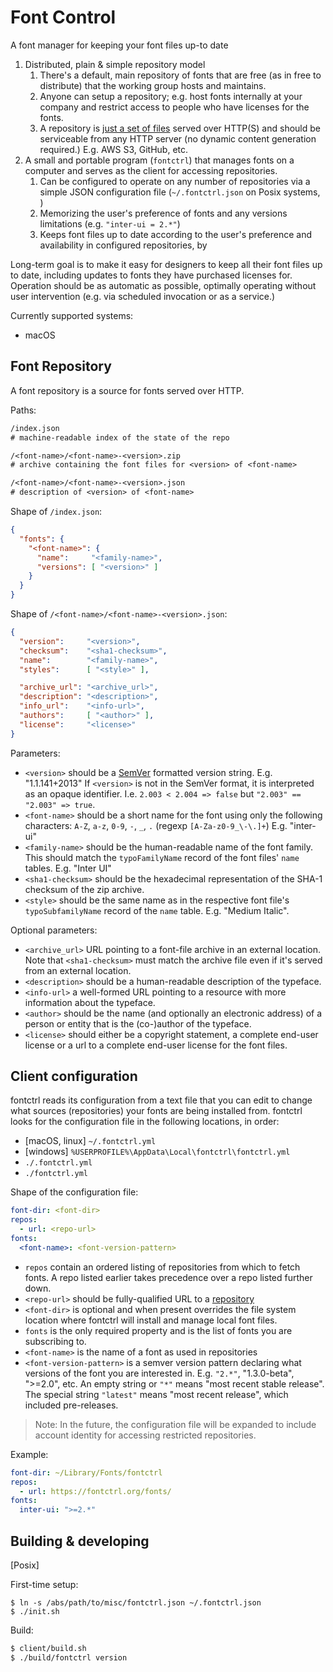 # Font Control

A font manager for keeping your font files up-to date

1. Distributed, plain & simple repository model
   1. There's a default, main repository of fonts that are free
      (as in free to distribute) that the working group hosts and maintains.
   2. Anyone can setup a repository; e.g. host fonts internally at your company
      and restrict access to people who have licenses for the fonts.
   3. A repository is [just a set of files](#font-repository)
      served over HTTP(S) and should be serviceable from any HTTP server
      (no dynamic content generation required.) E.g. AWS S3, GitHub, etc.
2. A small and portable program (`fontctrl`) that manages fonts on a computer
   and serves as the client for accessing repositories.
   1. Can be configured to operate on any number of repositories via a simple
      JSON configuration file (`~/.fontctrl.json` on Posix systems, )
   2. Memorizing the user's preference of fonts and any versions limitations
      (e.g. `"inter-ui = 2.*"`)
   3. Keeps font files up to date according to the user's preference and
      availability in configured repositories, by

Long-term goal is to make it easy for designers to keep all their font files
up to date, including updates to fonts they have purchased licenses for.
Operation should be as automatic as possible, optimally operating without user
intervention (e.g. via scheduled invocation or as a service.)


Currently supported systems:

- macOS


## Font Repository

A font repository is a source for fonts served over HTTP.

Paths:

```txt
/index.json
# machine-readable index of the state of the repo

/<font-name>/<font-name>-<version>.zip
# archive containing the font files for <version> of <font-name>

/<font-name>/<font-name>-<version>.json
# description of <version> of <font-name>
```

Shape of `/index.json`:

```json
{
  "fonts": {
    "<font-name>": {
      "name":     "<family-name>",
      "versions": [ "<version>" ]
    }
  }
}
```

Shape of `/<font-name>/<font-name>-<version>.json`:

```json
{
  "version":     "<version>",
  "checksum":    "<sha1-checksum>",
  "name":        "<family-name>",
  "styles":      [ "<style>" ],

  "archive_url": "<archive_url>",
  "description": "<description>",
  "info_url":    "<info-url>",
  "authors":     [ "<author>" ],
  "license":     "<license>"
}
```

Parameters:

- `<version>` should be a
  [SemVer](https://github.com/semver/semver/blob/master/semver.md) formatted
  version string. E.g. "1.1.141+2013"
  If `<version>` is not in the SemVer format, it is interpreted as an opaque
  identifier. I.e. `2.003 < 2.004 => false` but `"2.003" == "2.003" => true`.
- `<font-name>` should be a short name for the font using only the following
  characters: `A-Z`, `a-z`, `0-9`, `-`, `_`, `.` (regexp `[A-Za-z0-9_\-\.]+`)
  E.g. "inter-ui"
- `<family-name>` should be the human-readable name of the font family.
  This should match the `typoFamilyName` record of the font files'
  `name` tables. E.g. "Inter UI"
- `<sha1-checksum>` should be the hexadecimal representation of the
  SHA-1 checksum of the zip archive.
- `<style>` should be the same name as in the respective font file's
  `typoSubfamilyName` record of the `name` table. E.g. "Medium Italic".

Optional parameters:

- `<archive_url>` URL pointing to a font-file archive in an external location.
  Note that `<sha1-checksum>` must match the archive file even if it's served
  from an external location.
- `<description>` should be a human-readable description of the typeface.
- `<info-url>` a well-formed URL pointing to a resource with more information
  about the typeface.
- `<author>` should be the name (and optionally an electronic address) of a
  person or entity that is the (co-)author of the typeface.
- `<license>` should either be a copyright statement, a complete end-user
  license or a url to a complete end-user license for the font files.


## Client configuration

fontctrl reads its configuration from a text file that you can edit to change
what sources (repositories) your fonts are being installed from.
fontctrl looks for the configuration file in the following locations, in order:

- [macOS, linux] `~/.fontctrl.yml`
- [windows] `%USERPROFILE%\AppData\Local\fontctrl\fontctrl.yml`
- `./.fontctrl.yml`
- `./fontctrl.yml`

Shape of the configuration file:

```yml
font-dir: <font-dir>
repos:
  - url: <repo-url>
fonts:
  <font-name>: <font-version-pattern>
```

- `repos` contain an ordered listing of repositories from which to fetch fonts.
  A repo listed earlier takes precedence over a repo listed further down.
- `<repo-url>` should be fully-qualified URL to a [repository](/publish/)
- `<font-dir>` is optional and when present overrides the file system location
  where fontctrl will install and manage local font files.
- `fonts` is the only required property and is the list of fonts you are
  subscribing to.
- `<font-name>` is the name of a font as used in repositories
- `<font-version-pattern>` is a semver version pattern declaring what versions
  of the font you are interested in. E.g. `"2.*"`, "1.3.0-beta", ">=2.0", etc.
  An empty string or `"*"` means "most recent stable release".
  The special string `"latest"` means "most recent release", which included
  pre-releases.

> Note: In the future, the configuration file will be expanded to include
> account identity for accessing restricted repositories.

Example:

```yml
font-dir: ~/Library/Fonts/fontctrl
repos:
  - url: https://fontctrl.org/fonts/
fonts:
  inter-ui: ">=2.*"
```


## Building & developing

[Posix]

First-time setup:

```
$ ln -s /abs/path/to/misc/fontctrl.json ~/.fontctrl.json
$ ./init.sh
```

Build:

```txt
$ client/build.sh
$ ./build/fontctrl version
```


